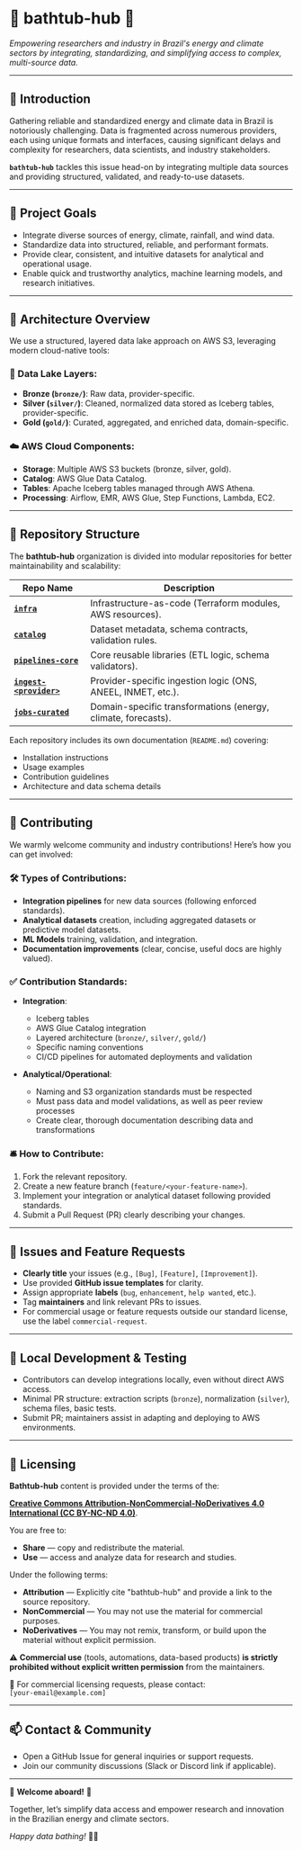 # 🛁 bathtub-hub 🐥

_Empowering researchers and industry in Brazil's energy and climate sectors by integrating, standardizing, and simplifying access to complex, multi-source data._

---

## 📖 Introduction

Gathering reliable and standardized energy and climate data in Brazil is notoriously challenging. Data is fragmented across numerous providers, each using unique formats and interfaces, causing significant delays and complexity for researchers, data scientists, and industry stakeholders.

**`bathtub-hub`** tackles this issue head-on by integrating multiple data sources and providing structured, validated, and ready-to-use datasets.

---

## 🎯 Project Goals

- Integrate diverse sources of energy, climate, rainfall, and wind data.
- Standardize data into structured, reliable, and performant formats.
- Provide clear, consistent, and intuitive datasets for analytical and operational usage.
- Enable quick and trustworthy analytics, machine learning models, and research initiatives.

---

## 🧱 Architecture Overview

We use a structured, layered data lake approach on AWS S3, leveraging modern cloud-native tools:

### 📂 Data Lake Layers:

- **Bronze (`bronze/`)**: Raw data, provider-specific.
- **Silver (`silver/`)**: Cleaned, normalized data stored as Iceberg tables, provider-specific.
- **Gold (`gold/`)**: Curated, aggregated, and enriched data, domain-specific.

### ☁️ AWS Cloud Components:

- **Storage**: Multiple AWS S3 buckets (bronze, silver, gold).
- **Catalog**: AWS Glue Data Catalog.
- **Tables**: Apache Iceberg tables managed through AWS Athena.
- **Processing**: Airflow, EMR, AWS Glue, Step Functions, Lambda, EC2.

---

## 📌 Repository Structure

The **bathtub-hub** organization is divided into modular repositories for better maintainability and scalability:

| Repo Name                    | Description                                                   |
| ---------------------------- | ------------------------------------------------------------- |
| **[`infra`](#)**             | Infrastructure-as-code (Terraform modules, AWS resources).    |
| **[`catalog`](#)**           | Dataset metadata, schema contracts, validation rules.         |
| **[`pipelines-core`](#)**    | Core reusable libraries (ETL logic, schema validators).       |
| **[`ingest-<provider>`](#)** | Provider-specific ingestion logic (ONS, ANEEL, INMET, etc.).  |
| **[`jobs-curated`](#)**      | Domain-specific transformations (energy, climate, forecasts). |

Each repository includes its own documentation (`README.md`) covering:

- Installation instructions
- Usage examples
- Contribution guidelines
- Architecture and data schema details

---

## 🚧 Contributing

We warmly welcome community and industry contributions! Here’s how you can get involved:

### 🛠 Types of Contributions:

- **Integration pipelines** for new data sources (following enforced standards).
- **Analytical datasets** creation, including aggregated datasets or predictive model datasets.
- **ML Models** training, validation, and integration.
- **Documentation improvements** (clear, concise, useful docs are highly valued).

### ✅ Contribution Standards:

- **Integration**:

  - Iceberg tables
  - AWS Glue Catalog integration
  - Layered architecture (`bronze/`, `silver/`, `gold/`)
  - Specific naming conventions
  - CI/CD pipelines for automated deployments and validation

- **Analytical/Operational**:
  - Naming and S3 organization standards must be respected
  - Must pass data and model validations, as well as peer review processes
  - Create clear, thorough documentation describing data and transformations

### 🛎 How to Contribute:

1. Fork the relevant repository.
2. Create a new feature branch (`feature/<your-feature-name>`).
3. Implement your integration or analytical dataset following provided standards.
4. Submit a Pull Request (PR) clearly describing your changes.

---

## 🐞 Issues and Feature Requests

- **Clearly title** your issues (e.g., `[Bug]`, `[Feature]`, `[Improvement]`).
- Use provided **GitHub issue templates** for clarity.
- Assign appropriate **labels** (`bug`, `enhancement`, `help wanted`, etc.).
- Tag **maintainers** and link relevant PRs to issues.
- For commercial usage or feature requests outside our standard license, use the label `commercial-request`.

---

## 🚀 Local Development & Testing

- Contributors can develop integrations locally, even without direct AWS access.
- Minimal PR structure: extraction scripts (`bronze`), normalization (`silver`), schema files, basic tests.
- Submit PR; maintainers assist in adapting and deploying to AWS environments.

---

## 📝 Licensing

**Bathtub-hub** content is provided under the terms of the:

[**Creative Commons Attribution-NonCommercial-NoDerivatives 4.0 International (CC BY-NC-ND 4.0)**](https://creativecommons.org/licenses/by-nc-nd/4.0/).

You are free to:

- **Share** — copy and redistribute the material.
- **Use** — access and analyze data for research and studies.

Under the following terms:

- **Attribution** — Explicitly cite "bathtub-hub" and provide a link to the source repository.
- **NonCommercial** — You may not use the material for commercial purposes.
- **NoDerivatives** — You may not remix, transform, or build upon the material without explicit permission.

⚠️ **Commercial use** (tools, automations, data-based products) **is strictly prohibited without explicit written permission** from the maintainers.

📩 For commercial licensing requests, please contact:  
`[your-email@example.com]`

---

## 📫 Contact & Community

- Open a GitHub Issue for general inquiries or support requests.
- Join our community discussions (Slack or Discord link if applicable).

---

🎉 **Welcome aboard!** 🎉

Together, let’s simplify data access and empower research and innovation in the Brazilian energy and climate sectors.

_Happy data bathing!_ 🛁🌊
